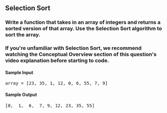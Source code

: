 ## Selection Sort

### Write a function that takes in an array of integers and returns a sorted version of that array. Use the Selection Sort algorithm to sort the array.

### If you're unfamiliar with Selection Sort, we recommend watching the Conceptual Overview section of this question's video explanation before starting to code.

<h4>Sample Input</h4>
<pre><span class="CodeEditor-promptParameter">array</span> = [23, 35, 1, 12, 0, 6, 55, 7, 9]
</pre>

<h4>Sample Output</h4>
<pre>[0,  1,  6,  7, 9, 12, 23, 35, 55]
</pre>